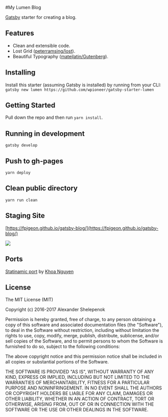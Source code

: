 #My Lumen Blog

[Gatsby](https://github.com/gatsbyjs/gatsby) starter for creating a blog.

## Features
+ Clean and extensible code.
+ Lost Grid ([peterramsing/lost](https://github.com/peterramsing/lost)).
+ Beautiful Typography ([matejlatin/Gutenberg](https://github.com/matejlatin/Gutenberg)).

## Installing
Install this starter (assuming Gatsby is installed) by running from your CLI:
`gatsby new lumen https://github.com/wpioneer/gatsby-starter-lumen`

## Getting Started

Pull down the repo and then run `yarn install`.

## Running in development
`gatsby develop`

## Push to gh-pages
`yarn deploy`

## Clean public directory
`yarn run clean`

## Staging Site
[https://fpigeon.github.io/gatsby-blog/](https://fpigeon.github.io/gatsby-blog/)

![](http://i.imgur.com/422y5GV.png)

## Ports

[Statinamic port](https://github.com/thangngoc89/statinamic-theme-lumen) by [Khoa Nguyen](https://github.com/thangngoc89)

## License
The MIT License (MIT)

Copyright (c) 2016-2017 Alexander Shelepenok

Permission is hereby granted, free of charge, to any person obtaining a copy
of this software and associated documentation files (the "Software"), to deal
in the Software without restriction, including without limitation the rights
to use, copy, modify, merge, publish, distribute, sublicense, and/or sell
copies of the Software, and to permit persons to whom the Software is
furnished to do so, subject to the following conditions:

The above copyright notice and this permission notice shall be included in all
copies or substantial portions of the Software.

THE SOFTWARE IS PROVIDED "AS IS", WITHOUT WARRANTY OF ANY KIND, EXPRESS OR
IMPLIED, INCLUDING BUT NOT LIMITED TO THE WARRANTIES OF MERCHANTABILITY,
FITNESS FOR A PARTICULAR PURPOSE AND NONINFRINGEMENT. IN NO EVENT SHALL THE
AUTHORS OR COPYRIGHT HOLDERS BE LIABLE FOR ANY CLAIM, DAMAGES OR OTHER
LIABILITY, WHETHER IN AN ACTION OF CONTRACT, TORT OR OTHERWISE, ARISING FROM,
OUT OF OR IN CONNECTION WITH THE SOFTWARE OR THE USE OR OTHER DEALINGS IN THE
SOFTWARE.
